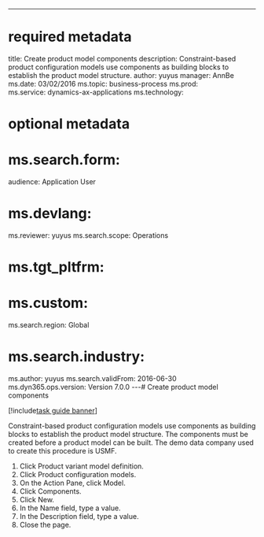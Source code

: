 --- 
# required metadata 
 
title: Create product model components
description: Constraint-based product configuration models use components as building blocks to establish the product model structure. 
author: yuyus
manager: AnnBe 
ms.date: 03/02/2016
ms.topic: business-process 
ms.prod:  
ms.service: dynamics-ax-applications 
ms.technology:  
 
# optional metadata 
 
# ms.search.form:   
audience: Application User 
# ms.devlang:  
ms.reviewer: yuyus
ms.search.scope: Operations 
# ms.tgt_pltfrm:  
# ms.custom:  
ms.search.region: Global
# ms.search.industry: 
ms.author: yuyus
ms.search.validFrom: 2016-06-30 
ms.dyn365.ops.version: Version 7.0.0 
---# Create product model components

[!include[task guide banner](../../includes/task-guide-banner.md)]

Constraint-based product configuration models use components as building blocks to establish the product model structure. The components must be created before a product model can be built. The demo data company used to create this procedure is USMF.

1. Click Product variant model definition.
2. Click Product configuration models.
3. On the Action Pane, click Model.
4. Click Components.
5. Click New.
6. In the Name field, type a value.
7. In the Description field, type a value.
8. Close the page.

